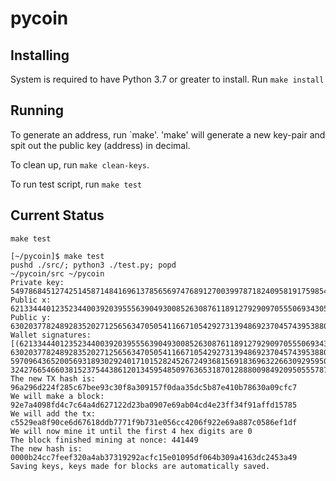 # pycoin

## Installing

System is required to have Python 3.7 or greater to install.
Run `make install`

## Running

To generate an address, run `make'.
'make' will generate a new key-pair and spit out the public key (address) in decimal. 

To clean up, run `make clean-keys`.

To run test script, run `make test`

## Current Status

`make test`

```
[~/pycoin]$ make test
pushd ./src/; python3 ./test.py; popd
~/pycoin/src ~/pycoin
Private key: 54978684512742514587148416961378565697476891270039978718240958191759854592038
Public x: 62133444012352344003920395556390493008526308761189127929097055506934305435260
Public y: 63020377824892835202712565634705054116671054292731394869237045743953880672288
Wallet signatures: 
[(62133444012352344003920395556390493008526308761189127929097055506934305435260, 63020377824892835202712565634705054116671054292731394869237045743953880672288, 59709643652005693189302924017101528245267249368156918369632266309295950147913, 32427665466038152375443861201345954850976365318701288800984920950555787172819)]
The new TX hash is: 
96a296d224f285c67bee93c30f8a309157f0daa35dc5b87e410b78630a09cfc7
We will make a block: 92e7a4098fd4c7c64a4d627122d23ba0907e69ab04cd4e23ff34f91affd15785
We will add the tx: c5529ea8f90ce6d67618ddb7771f9b731e056cc4206f922e69a887c0586ef1df
We will now mine it until the first 4 hex digits are 0
The block finished mining at nonce: 441449
The new hash is: 0000b24cc7feef320a4ab37319292acfc15e01095df064b309a4163dc2453a49
Saving keys, keys made for blocks are automatically saved.
```
